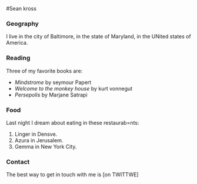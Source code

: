 #Sean kross

### Geography

I live in the city of Baltimore, in the state of Maryland, in the UNited states of America.

### Reading

Three of my favorite books are:

- *Mindstrome* by seymour Papert
- *Welcome to the monkey house* by kurt vonnegut
- *Persepolis* by Marjane Satrapi

### Food

Last night I dream about eating in these restaurab=nts:

1. Linger in Densve.
2. Azura in Jerusalem.
3. Gemma in New York City.

### Contact

The best way to get in touch with me is [on TWITTWE]
